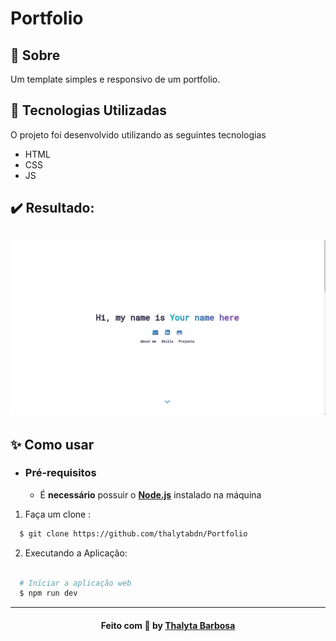 # Portfolio

<a id="sobre"></a>

## 📝 Sobre

Um template simples e responsivo de um portfolio.

<a id="tecnologias-utilizadas"></a>

## :rocket: Tecnologias Utilizadas

O projeto foi desenvolvido utilizando as seguintes tecnologias

- HTML
- CSS
- JS

## :heavy_check_mark: Resultado:

<h2 align="center">
  <img src="assets/result.png" alt="Resultado" width="600px" />
  <br>
</h2>

<a id="como-usar"></a>

## ✨ Como usar

- ### **Pré-requisitos**

  - É **necessário** possuir o **[Node.js](https://nodejs.org/en/)** instalado na máquina

1. Faça um clone :

```sh
  $ git clone https://github.com/thalytabdn/Portfolio
```

2. Executando a Aplicação:

```sh

  # Iniciar a aplicação web 
  $ npm run dev

 ```
  ---
  
<h4 align="center">
    Feito com 💓 by <a href="https://www.linkedin.com/in/thalytabdn/" target="_blank">Thalyta Barbosa</a>
</h4>

